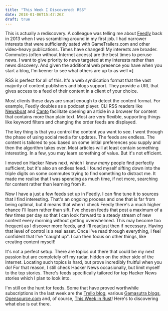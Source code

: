 ```yaml
---
title: "This Week I Discovered: RSS"
date: 2018-01-06T15:47:26Z
draft: true
---
```


This is actually a rediscovery. A colleague was telling me about
[Feedly](https://feedly.com/) back in 2013 when I was scrambling around in my
first job. I had narrower interests that were sufficiently sated with
GameTrailers.com and other video-heavy publications. Times have changed! My
interests are broader.  Commutes (often without Internet access) are the best
times to peruse news. I want to give priority to news targeted at my interests
rather than news discovery. And given the additional web presence you have when
you start a blog, I'm keener to see what others are up to as well =]

RSS is perfect for all of this. It's a web syndication format that the vast
majority of content publishers and blogs support. They provide a URL that gives
access to a feed of their content in a client of your choice.

Most clients these days are smart enough to detect the content format. For
example, Feedly doubles as a podcast player. CLI RSS readers like
[Newsboat](https://newsboat.org/) and [Canto](https://codezen.org/canto-ng/)
facilitate opening an article in a browser for content that contains more than
plain text. Most are very flexible, supporting things like keyword filters and
changing the order feeds are displayed.

The key thing is that you control the content you want to see. I went through
the phase of using social media for updates. The feeds are endless. The content
is tailored to you based on some initial preferences you supply and then the
algorithm takes over. Most articles will at least contain something interesting.
In a few, you may learn something of value. But it's not efficient.

I moved on Hacker News next, which I know *many* people find perfectly
sufficient, but it's also an endless feed. I found myself sifting down into the
triple digits on some commutes trying to find something to distract me. It made
me realise that I was spending as much time, if not more, searching for content
rather than learning from it.

Now I have a just a few feeds set up in Feedly. I can fine tune it to sources
that I find interesting. That's an ongoing process and one that is far from
being optimal, but it means that when I check Feedly there's a much higher
chance I'll learn rather than sift. I've chosen feeds that post a maximum of a
few times per day so that I can look forward to a steady stream of new content
every morning without getting overwhelmed. This may become too frequent as I
discover more feeds, and I'll readjust then if necessary.  Having that level of
control is a real asset. Once I've read through everything, I feel confident
that I've "caught up". I can then focus on other things, like creating content
myself!

It's not a perfect setup. There are topics out there that could be my next
passion but are completely off my radar, hidden on the other side of the
Internet. Locating such topics is hard, but prove incredibly fruitful when you
do! For that reason, I still check Hacker News occasionally, but limit myself to
the top stories.  There's feeds specifically tailored for top Hacker News
stories which I plan to look into.

I'm still on the hunt for feeds. Some that have proved worthwhile subscriptions
in the last week are the [Trello blog](https://blog.trello.com/), various
[Gamasutra blogs](https://www.gamasutra.com/blogs/),
[Opensource.com](https://opensource.com/) and, of course, [This Week in
Rust](https://this-week-in-rust.org/)! Here's to discovering what else is out
there.
